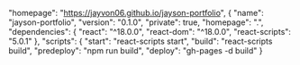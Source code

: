 "homepage": "https://jayvon06.github.io/jayson-portfolio",
{
  "name": "jayson-portfolio",
  "version": "0.1.0",
  "private": true,
  "homepage": ".",
  "dependencies": {
    "react": "^18.0.0",
    "react-dom": "^18.0.0",
    "react-scripts": "5.0.1"
  },
  "scripts": {
  "start": "react-scripts start",
  "build": "react-scripts build",
  "predeploy": "npm run build",
  "deploy": "gh-pages -d build"
}

